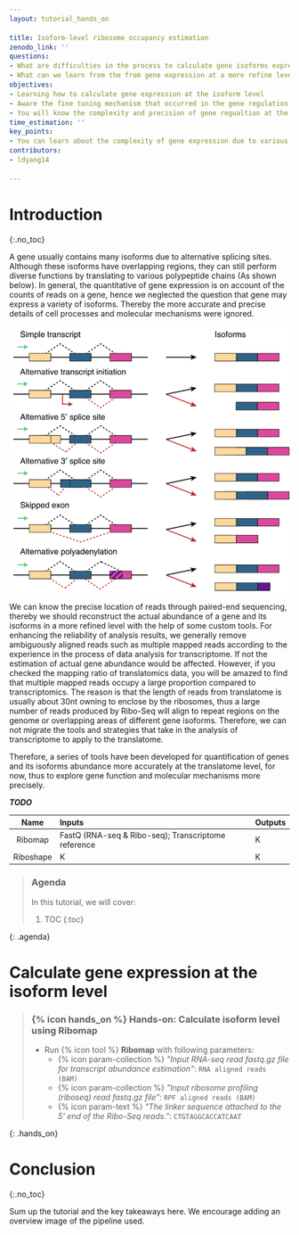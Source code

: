 ```yaml
---
layout: tutorial_hands_on

title: Isoform-level ribosome occupancy estimation
zenodo_link: ''
questions:
- What are difficulties in the process to calculate gene isoforms expression at the translational level?
- What can we learn from the from gene expression at a more refine level?
objectives:
- Learning how to calculate gene expression at the isoform level
- Aware the fine tuning mechanism that occurred in the gene regulation at the isoform level
- You will know the complexity and precision of gene regualtion at the translational level
time_estimation: ''
key_points:
- You can learn about the complexity of gene expression due to various isoforms of them through this tutorial, hence the quatification of genes and their isoforms expression accurately is very necessary. 
contributors:
- ldyang14

---
```



# Introduction
{:.no_toc}

<!-- This is a comment. -->

A gene usually contains many isoforms due to alternative splicing sites. Although these isoforms have overlapping regions, they can still perform diverse functions by translating to various polypeptide chains (As shown below). In general, the quantitative of gene expression is on account of the counts of reads on a gene, hence we neglected the question that gene may express a variety of isoforms. Thereby the more accurate and precise details of cell processes and molecular mechanisms were ignored.

![Gene isofroms](../../images/isoform-level/gene_isoforms.png "Gene isoforms (cited from {% cite aguiar2018bayesian %})")

We can know the precise location of reads through paired-end sequencing, thereby we should reconstruct the actual abundance of a gene and its isoforms in a more refined level with the help of some custom tools. For enhancing the reliability of analysis results, we generally remove ambiguously aligned reads such as multiple mapped reads according to the experience in the process of data analysis for transcriptome. If not the estimation of actual gene abundance would be affected. However, if you checked the mapping ratio of translatomics data, you will be amazed to find that multiple mapped reads occupy a large proportion compared to transcriptomics. The reason is that the length of reads from translatome is usually about 30nt owning to enclose by the ribosomes, thus a large number of reads produced by Ribo-Seq will align to repeat regions on the genome or overlapping areas of different gene isoforms. Therefore, we can not migrate the tools and strategies that take in the analysis of transcriptome to apply to the translatome. 

Therefore, a series of tools have been developed for quantification of genes and its isoforms abundance more accurately at the translatome level, for now, thus to explore gene function and molecular mechanisms more precisely. 

***TODO***

|   Name    | Inputs                                              | Outputs |
| :-------: | :-------------------------------------------------- | ------- |
|  Ribomap  | FastQ (RNA-seq & Ribo-seq); Transcriptome reference | K       |
| Riboshape | K                                                   | K       |




> ### Agenda
>
> In this tutorial, we will cover:
>
> 1. TOC
> {:toc}
>
{: .agenda}





# Calculate gene expression at the isoform level



> ### {% icon hands_on %} Hands-on: Calculate isoform level using Ribomap
>
> - Run {% icon tool %} **Ribomap** with following parameters:
>   - {% icon param-collection %} *"Input RNA-seq read fastq.gz file for transcript abundance estimation"*: `RNA aligned reads (BAM)` 
>   - {% icon param-collection %} *"Input ribosome profiling (riboseq) read fastq.gz file"*: `RPF aligned reads (BAM)` 
>   - {% icon param-text %} *"The linker sequence attached to the 5' end of the Ribo-Seq reads."*:  `CTGTAGGCACCATCAAT`  
>
{: .hands_on}





# Conclusion
{:.no_toc}

Sum up the tutorial and the key takeaways here. We encourage adding an overview image of the
pipeline used.